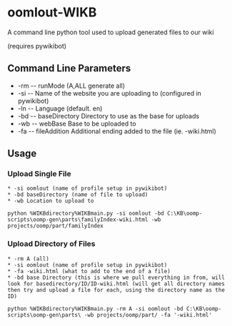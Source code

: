 # oomlout-WIKB
A command line python tool used to upload generated files to our wiki

(requires pywikibot)

##  Command Line Parameters

* -rm -- runMode (A,ALL generate all)
* -si -- Name of the website you are uploading to (configured in pywikibot)
* -ln -- Language (default. en)
* -bd -- baseDirectory Directory to use as the base for uploads
* -wb -- webBase Base to be uploaded to
* -fa -- fileAddition Additional ending added to the file (ie. -wiki.html)

##  Usage

### Upload Single File
	
	* -si oomlout (name of profile setup in pywikibot)
	* -bd baseDirectory (name of file to upload)
	* -wb Location to upload to	
		
	python %WIKBdirectory%WIKBmain.py -si oomlout -bd C:\KB\oomp-scripts\oomp-gen\parts\familyIndex-wiki.html -wb projects/oomp/part/familyIndex

### Upload Directory of Files
	* -rm A (all)
	* -si oomlout (name of profile setup in pywikibot)
	* -fa -wiki.html (what to add to the end of a file)
	* -bd base Directory (this is where we pull everything in from, will look for basedirectory/ID/ID-wiki.html (will get all directory names then try and upload a file for each, using the directory name as the ID)
	
	python %WIKBdirectory%WIKBmain.py -rm A -si oomlout -bd C:\KB\oomp-scripts\oomp-gen\parts\ -wb projects/oomp/part/ -fa '-wiki.html'
